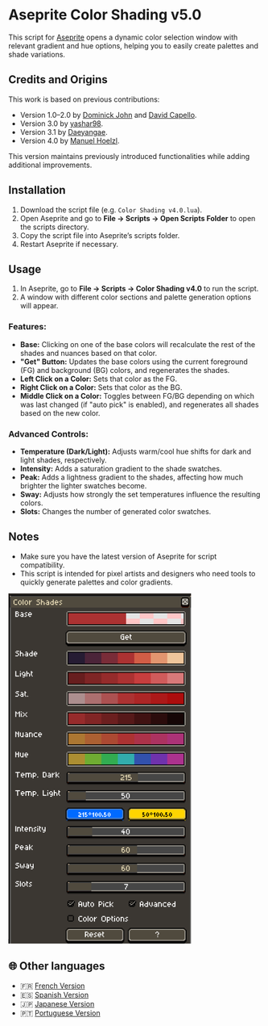 # Aseprite Color Shading v5.0

This script for [Aseprite](https://www.aseprite.org/) opens a dynamic color selection window with relevant gradient and hue options, helping you to easily create palettes and shade variations.

## Credits and Origins

This work is based on previous contributions:

- Version 1.0–2.0 by [Dominick John](https://github.com/dominickjohn/aseprite/tree/master) and [David Capello](https://aseprite.org/).
- Version 3.0 by [yashar98](https://github.com/yashar98/aseprite/tree/main).
- Version 3.1 by [Daeyangae](https://github.com/Daeyangae/aseprite).
- Version 4.0 by [Manuel Hoelzl](https://github.com/hoelzlmanuel/aseprite-color-shading).

This version maintains previously introduced functionalities while adding additional improvements.

## Installation

1. Download the script file (e.g. `Color Shading v4.0.lua`).
2. Open Aseprite and go to **File -> Scripts -> Open Scripts Folder** to open the scripts directory.
3. Copy the script file into Aseprite’s scripts folder.
4. Restart Aseprite if necessary.

## Usage

1. In Aseprite, go to **File -> Scripts -> Color Shading v4.0** to run the script.
2. A window with different color sections and palette generation options will appear.

### Features:

- **Base:** Clicking on one of the base colors will recalculate the rest of the shades and nuances based on that color.
- **"Get" Button:** Updates the base colors using the current foreground (FG) and background (BG) colors, and regenerates the shades.
- **Left Click on a Color:** Sets that color as the FG.
- **Right Click on a Color:** Sets that color as the BG.
- **Middle Click on a Color:** Toggles between FG/BG depending on which was last changed (if "auto pick" is enabled), and regenerates all shades based on the new color.
  
### Advanced Controls:

- **Temperature (Dark/Light):** Adjusts warm/cool hue shifts for dark and light shades, respectively.
- **Intensity:** Adds a saturation gradient to the shade swatches.
- **Peak:** Adds a lightness gradient to the shades, affecting how much brighter the lighter swatches become.
- **Sway:** Adjusts how strongly the set temperatures influence the resulting colors.
- **Slots:** Changes the number of generated color swatches.

## Notes

- Make sure you have the latest version of Aseprite for script compatibility.
- This script is intended for pixel artists and designers who need tools to quickly generate palettes and color gradients.

<img width="363" alt="Color Shading v5.0" src="shadow/img/op1EN.png">

## 🌐 Other languages

- 🇫🇷 [French Version](shadow/README/README-FR.md)
- 🇪🇸 [Spanish Version](shadow/README/README-ES.md)
- 🇯🇵 [Japanese Version](shadow/README/README-JA.md)
- 🇵🇹 [Portuguese Version](shadow/README/README-PT.md)
